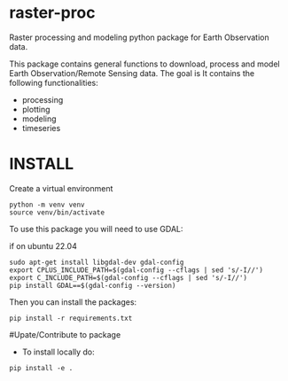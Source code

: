 # raster-proc
Raster processing and modeling python package for Earth Observation data.

This package contains general functions to download, process and model Earth Observation/Remote Sensing data. The goal is
It contains the following functionalities:

- processing
- plotting
- modeling
- timeseries

# INSTALL

Create a virtual environment

```
python -m venv venv
source venv/bin/activate
```

To use this package you will need to use GDAL:

if on ubuntu 22.04
```
sudo apt-get install libgdal-dev gdal-config
export CPLUS_INCLUDE_PATH=$(gdal-config --cflags | sed 's/-I//')
export C_INCLUDE_PATH=$(gdal-config --cflags | sed 's/-I//')
pip install GDAL==$(gdal-config --version)
```

Then you can install the packages:

```
pip install -r requirements.txt
```

#Upate/Contribute to package

- To install locally do:
```
pip install -e .
```




